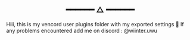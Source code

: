 <h2 align="center"> ━━━━━━  △  ━━━━━━ </h2>

Hiii, this is my vencord user plugins folder with my exported settings 💫
If any problems encountered add me on discord : @wiinter.uwu

